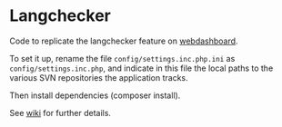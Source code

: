 Langchecker
===========

Code to replicate the langchecker feature on [webdashboard](https://github.com/mozilla-l10n/webdashboard).

To set it up, rename the file ```config/settings.inc.php.ini``` as ```config/settings.inc.php```, and indicate in this file the local paths to the various SVN repositories the application tracks.

Then install dependencies (composer install).

See [wiki](https://github.com/mozilla-l10n/langchecker/wiki) for further details.
